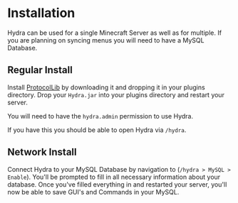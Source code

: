 # Installation

Hydra can be used for a single Minecraft Server as well as for multiple. If you are planning on syncing menus you will need to have a MySQL Database.

## Regular Install

Install [ProtocolLib](https://www.spigotmc.org/resources/protocollib.1997/) by downloading it and dropping it in your plugins directory.
Drop your `Hydra.jar` into your plugins directory and restart your server.

You will need to have the ``hydra.admin`` permission to use Hydra.

If you have this you should be able to open Hydra via `/hydra`.

## Network Install

Connect Hydra to your MySQL Database by navigation to (``/hydra > MySQL > Enable``). You'll be prompted to fill in all necessary information about your database. Once you've filled everything in and restarted your server, you'll now be able to save GUI's and Commands in your MySQL.
